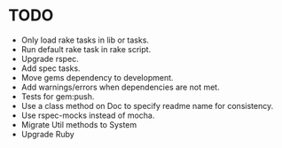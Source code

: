 TODO
====

* Only load rake tasks in lib or tasks.
* Run default rake task in rake script.
* Upgrade rspec.
* Add spec tasks.
* Move gems dependency to development.
* Add warnings/errors when dependencies are not met.
* Tests for gem:push.
* Use a class method on Doc to specify readme name for consistency.
* Use rspec-mocks instead of mocha.
* Migrate Util methods to System
* Upgrade Ruby
